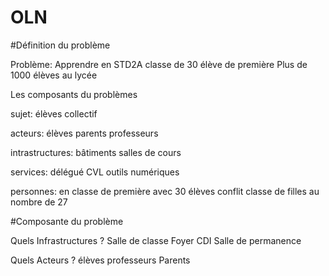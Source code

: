 # OLN

#Définition du problème

Problème:
Apprendre en STD2A
classe de 30 élève de première
Plus de 1000 élèves au lycée

Les composants du problèmes

sujet:
élèves
collectif

acteurs:
élèves
parents
professeurs

intrastructures:
bâtiments
salles de cours

services:
délégué
CVL
outils numériques

personnes:
en classe de première 
avec 30 élèves
conflit
classe de filles au nombre de 27

#Composante du problème

Quels Infrastructures ?
Salle de classe
Foyer
CDI
Salle de permanence

Quels Acteurs ?
élèves 
professeurs
Parents

